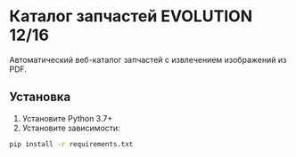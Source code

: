# Каталог запчастей EVOLUTION 12/16

Автоматический веб-каталог запчастей с извлечением изображений из PDF.

## Установка

1. Установите Python 3.7+
2. Установите зависимости:
```bash
pip install -r requirements.txt